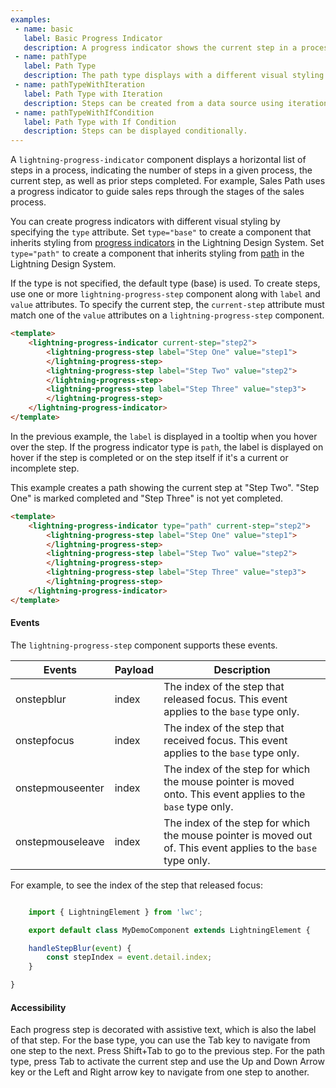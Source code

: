 ```yaml
---
examples:
 - name: basic
   label: Basic Progress Indicator
   description: A progress indicator shows the current step in a process and any previous or later steps.
 - name: pathType
   label: Path Type
   description: The path type displays with a different visual styling than the basic progress indicator.
 - name: pathTypeWithIteration
   label: Path Type with Iteration
   description: Steps can be created from a data source using iteration.
 - name: pathTypeWithIfCondition
   label: Path Type with If Condition
   description: Steps can be displayed conditionally.
---
```

A `lightning-progress-indicator` component displays a horizontal list of steps
in a process, indicating the number of steps in a given process, the current
step, as well as prior steps completed. For example, Sales Path uses a
progress indicator to guide sales reps through the stages of the sales
process.

You can create progress indicators with different visual styling by specifying
the `type` attribute. Set `type="base"` to create a component that inherits
styling from
[progress indicators](https://www.lightningdesignsystem.com/components/progress-indicator/)
in the Lightning Design System. Set `type="path"` to create a
component that inherits styling from
[path](https://www.lightningdesignsystem.com/components/path/) in the
Lightning Design System.

If the type is not specified, the default type (base) is used. To create
steps, use one or more `lightning-progress-step` component along with `label`
and `value` attributes. To specify the current step, the `current-step`
attribute must match one of the `value` attributes on a
`lightning-progress-step` component.

```html
<template>
    <lightning-progress-indicator current-step="step2">
        <lightning-progress-step label="Step One" value="step1">
        </lightning-progress-step>
        <lightning-progress-step label="Step Two" value="step2">
        </lightning-progress-step>
        <lightning-progress-step label="Step Three" value="step3">
        </lightning-progress-step>
    </lightning-progress-indicator>
</template>
```

In the previous example, the `label` is displayed in a tooltip when you hover
over the step. If the progress indicator type is `path`, the label is
displayed on hover if the step is completed or on the step itself if it's a
current or incomplete step.

This example creates a path showing the current step at "Step Two". "Step One"
is marked completed and "Step Three" is not yet completed.

```html
<template>
    <lightning-progress-indicator type="path" current-step="step2">
        <lightning-progress-step label="Step One" value="step1">
        </lightning-progress-step>
        <lightning-progress-step label="Step Two" value="step2">
        </lightning-progress-step>
        <lightning-progress-step label="Step Three" value="step3">
        </lightning-progress-step>
    </lightning-progress-indicator>
</template>
```

#### Events

The `lightning-progress-step` component supports these events.

Events|Payload|Description
-----|-----|-----
onstepblur|index|The index of the step that released focus. This event applies to the `base` type only.
onstepfocus|index|The index of the step that received focus. This event applies to the `base` type only.
onstepmouseenter|index|The index of the step for which the mouse pointer is moved onto. This event applies to the `base` type only.
onstepmouseleave|index|The index of the step for which the mouse pointer is moved out of. This event applies to the `base` type only.

For example, to see the index of the step that released focus:

```javascript

    import { LightningElement } from 'lwc';

    export default class MyDemoComponent extends LightningElement {

    handleStepBlur(event) {
        const stepIndex = event.detail.index;
    }

}
```

#### Accessibility

Each progress step is decorated with assistive text, which is also the label
of that step. For the base type, you can use the Tab key to navigate from one
step to the next. Press Shift+Tab to go to the previous step. For the path
type, press Tab to activate the current step and use the Up and Down Arrow key
or the Left and Right arrow key to navigate from one step to another.
